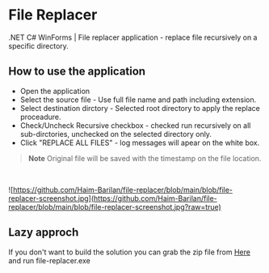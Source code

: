 # File Replacer
.NET C# WinForms | File replacer application - replace file recursively on a specific directory. 

## How to use the application
- Open the application
- Select the source file - Use full file name and path including extension.
- Select destination dirctory - Selected root directory to apply the replace proceadure.
- Check/Uncheck Recursive checkbox - checked run recursively on all sub-dirctories, unchecked on the selected directory only.
- Click "REPLACE ALL FILES" - log messages will apear on the white box.

> **Note**
> Original file will be saved with the timestamp on the file location.

<br/>

![https://github.com/Haim-Barilan/file-replacer/blob/main/blob/file-replacer-screenshot.jpg](https://github.com/Haim-Barilan/file-replacer/blob/main/blob/file-replacer-screenshot.jpg?raw=true)


## Lazy approch
If you don't want to build the solution you can grab the zip file from [Here](https://github.com/Haim-Barilan/file-replacer/blob/main/blob/file-replacer.zip) and run file-replacer.exe
